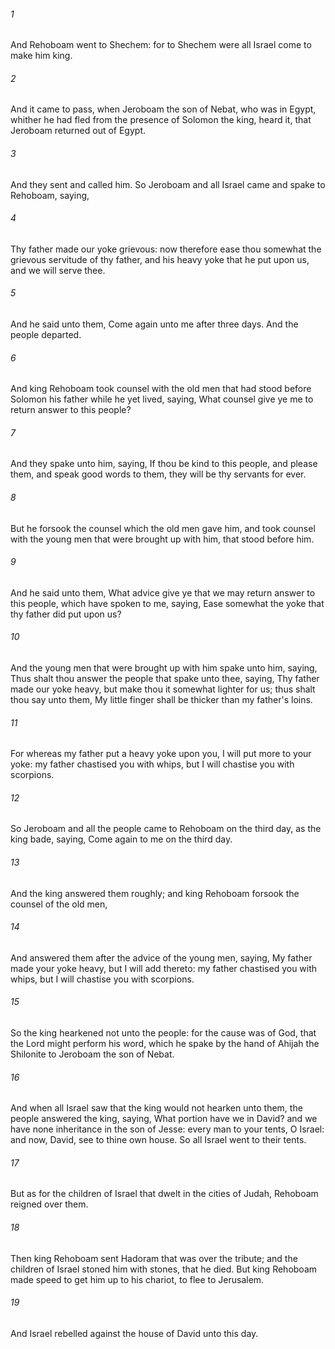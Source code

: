 ###### 1
And Rehoboam went to Shechem: for to Shechem were all Israel come to make him king.

###### 2
And it came to pass, when Jeroboam the son of Nebat, who was in Egypt, whither he had fled from the presence of Solomon the king, heard it, that Jeroboam returned out of Egypt.

###### 3
And they sent and called him. So Jeroboam and all Israel came and spake to Rehoboam, saying,

###### 4
Thy father made our yoke grievous: now therefore ease thou somewhat the grievous servitude of thy father, and his heavy yoke that he put upon us, and we will serve thee.

###### 5
And he said unto them, Come again unto me after three days. And the people departed.

###### 6
And king Rehoboam took counsel with the old men that had stood before Solomon his father while he yet lived, saying, What counsel give ye me to return answer to this people?

###### 7
And they spake unto him, saying, If thou be kind to this people, and please them, and speak good words to them, they will be thy servants for ever.

###### 8
But he forsook the counsel which the old men gave him, and took counsel with the young men that were brought up with him, that stood before him.

###### 9
And he said unto them, What advice give ye that we may return answer to this people, which have spoken to me, saying, Ease somewhat the yoke that thy father did put upon us?

###### 10
And the young men that were brought up with him spake unto him, saying, Thus shalt thou answer the people that spake unto thee, saying, Thy father made our yoke heavy, but make thou it somewhat lighter for us; thus shalt thou say unto them, My little finger shall be thicker than my father's loins.

###### 11
For whereas my father put a heavy yoke upon you, I will put more to your yoke: my father chastised you with whips, but I will chastise you with scorpions.

###### 12
So Jeroboam and all the people came to Rehoboam on the third day, as the king bade, saying, Come again to me on the third day.

###### 13
And the king answered them roughly; and king Rehoboam forsook the counsel of the old men,

###### 14
And answered them after the advice of the young men, saying, My father made your yoke heavy, but I will add thereto: my father chastised you with whips, but I will chastise you with scorpions.

###### 15
So the king hearkened not unto the people: for the cause was of God, that the Lord might perform his word, which he spake by the hand of Ahijah the Shilonite to Jeroboam the son of Nebat.

###### 16
And when all Israel saw that the king would not hearken unto them, the people answered the king, saying, What portion have we in David? and we have none inheritance in the son of Jesse: every man to your tents, O Israel: and now, David, see to thine own house. So all Israel went to their tents.

###### 17
But as for the children of Israel that dwelt in the cities of Judah, Rehoboam reigned over them.

###### 18
Then king Rehoboam sent Hadoram that was over the tribute; and the children of Israel stoned him with stones, that he died. But king Rehoboam made speed to get him up to his chariot, to flee to Jerusalem.

###### 19
And Israel rebelled against the house of David unto this day.

